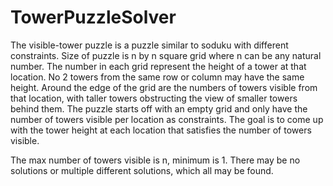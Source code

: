 # TowerPuzzleSolver

The visible-tower puzzle is a puzzle similar to soduku with different constraints.
Size of puzzle is n by n square grid where n can be any natural number.
The number in each grid represent the height of a tower at that location.
No 2 towers from the same row or column may have the same height.
Around the edge of the grid are the numbers of towers visible from that location, with taller towers
obstructing the view of smaller towers behind them.
The puzzle starts off with an empty grid and only have the number of towers visible per location as constraints.
The goal is to come up with the tower height at each location that satisfies the number of towers visible.

The max number of towers visible is n, minimum is 1. There may be no solutions or multiple different solutions, which all may be found.
